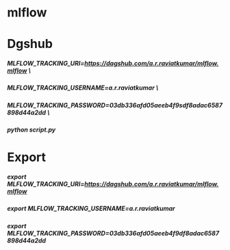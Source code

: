 # mlflow

# Dgshub

##### MLFLOW_TRACKING_URI=https://dagshub.com/a.r.raviatkumar/mlflow.mlflow \
##### MLFLOW_TRACKING_USERNAME=a.r.raviatkumar \
##### MLFLOW_TRACKING_PASSWORD=03db336afd05aeeb4f9sdf8adac6587898d44a2dd \
##### python script.py

# Export

##### export MLFLOW_TRACKING_URI=https://dagshub.com/a.r.raviatkumar/mlflow.mlflow
##### export MLFLOW_TRACKING_USERNAME=a.r.raviatkumar
##### export MLFLOW_TRACKING_PASSWORD=03db336afd05aeeb4f9df8adac6587898d44a2dd
